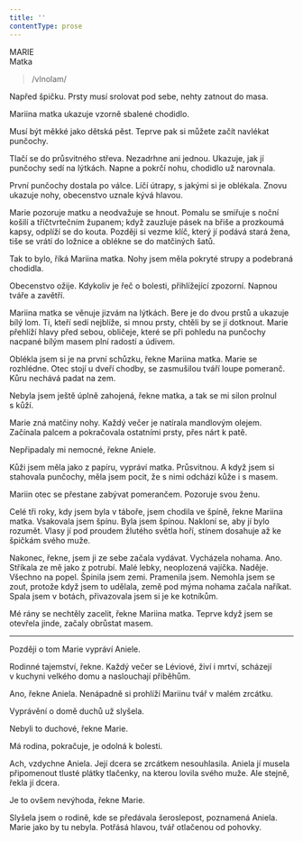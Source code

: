 ```yaml
---
title: ''
contentType: prose
---
```


<section>

MARIE  
Matka

> /vlnolam/

Napřed špičku. Prsty musí srolovat pod sebe, nehty zatnout do masa.

Mariina matka ukazuje vzorně sbalené chodidlo.

Musí být měkké jako dětská pěst. Teprve pak si můžete začít navlékat punčochy.

Tlačí se do průsvitného střeva. Nezadrhne ani jednou. Ukazuje, jak jí punčochy sedí na lýtkách. Napne a pokrčí nohu, chodidlo už narovnala.

První punčochy dostala po válce. Líčí útrapy, s jakými si je oblékala. Znovu ukazuje nohy, obecenstvo uznale kývá hlavou.

Marie pozoruje matku a neodvažuje se hnout. Pomalu se smiřuje s noční košilí a tříčtvrtečním županem; když zauzluje pásek na břiše a prozkoumá kapsy, odplíží se do kouta. Později si vezme klíč, který jí podává stará žena, tiše se vrátí do ložnice a oblékne se do matčiných šatů.

Tak to bylo, říká Mariina matka. Nohy jsem měla pokryté strupy a podebraná chodidla.

Obecenstvo ožije. Kdykoliv je řeč o bolesti, přihlížející zpozorní. Napnou tváře a zavětří.

Mariina matka se věnuje jizvám na lýtkách. Bere je do dvou prstů a ukazuje bílý lom. Ti, kteří sedí nejblíže, si mnou prsty, chtěli by se jí dotknout. Marie přehlíží hlavy před sebou, obličeje, které se při pohledu na punčochy nacpané bílým masem plní radostí a údivem.

Oblékla jsem si je na první schůzku, řekne Mariina matka. Marie se rozhlédne. Otec stojí u dveří chodby, se zasmušilou tváří loupe pomeranč. Kůru nechává padat na zem.

Nebyla jsem ještě úplně zahojená, řekne matka, a tak se mi silon prolnul s kůží.

Marie zná matčiny nohy. Každý večer je natírala mandlovým olejem. Začínala palcem a pokračovala ostatními prsty, přes nárt k patě.

Nepřipadaly mi nemocné, řekne Aniele.

Kůži jsem měla jako z papíru, vypráví matka. Průsvitnou. A když jsem si stahovala punčochy, měla jsem pocit, že s nimi odchází kůže i s masem.

Mariin otec se přestane zabývat pomerančem. Pozoruje svou ženu.

Celé tři roky, kdy jsem byla v táboře, jsem chodila ve špíně, řekne Mariina matka. Vsakovala jsem špínu. Byla jsem špínou. Nakloní se, aby jí bylo rozumět. Vlasy jí pod proudem žlutého světla hoří, stínem dosahuje až ke špičkám svého muže.

Nakonec, řekne, jsem ji ze sebe začala vydávat. Vycházela nohama. Ano. Stříkala ze mě jako z potrubí. Malé lebky, neoplozená vajíčka. Naděje. Všechno na popel. Špinila jsem zemi. Pramenila jsem. Nemohla jsem se zout, protože když jsem to udělala, země pod mýma nohama začala naříkat. Spala jsem v botách, přivazovala jsem si je ke kotníkům.

Mé rány se nechtěly zacelit, řekne Mariina matka. Teprve když jsem se otevřela jinde, začaly obrůstat masem.

* * *

Později o tom Marie vypráví Aniele.

Rodinné tajemství, řekne. Každý večer se Léviové, živí i mrtví, scházejí v kuchyni velkého domu a naslouchají příběhům.

Ano, řekne Aniela. Nenápadně si prohlíží Mariinu tvář v malém zrcátku.

Vyprávění o domě duchů už slyšela.

Nebyli to duchové, řekne Marie.

Má rodina, pokračuje, je odolná k bolesti.

Ach, vzdychne Aniela. Její dcera se zrcátkem nesouhlasila. Aniela jí musela připomenout tlusté plátky tlačenky, na kterou lovila svého muže. Ale stejně, řekla jí dcera.

Je to ovšem nevýhoda, řekne Marie.

Slyšela jsem o rodině, kde se předávala šeroslepost, poznamená Aniela. Marie jako by tu nebyla. Potřásá hlavou, tvář otlačenou od pohovky.

</section>
